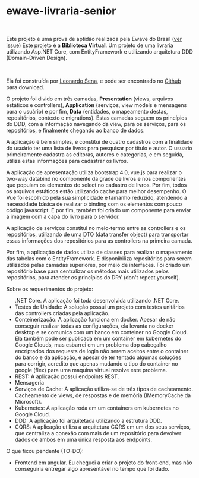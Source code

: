 # ewave-livraria-senior

﻿<p>Este projeto é uma prova de aptidão realizada pela Ewave do Brasil (<a href="https://github.com/shadowkras/ewave-livraria-senior/issues/1">ver issue</a>) Este projeto é a <b>Biblioteca Virtual</b>. Um projeto de uma livraria utilizando Asp.NET Core, com EntityFramework e utilizando arquitetura DDD (Domain-Driven Design).</p>
<br />
<p>Ela foi construída por <a href="emailto:lsr.sena@gmail.com">Leonardo Sena</a>, e pode ser encontrado no <a href="https://github.com/shadowkras/ewave-livraria-senior/">Github</a> para download.</p>

<p>O projeto foi divido em três camadas, <b>Presentation</b> (views, arquivos estáticos e controllers), <b>Application</b> (serviços, view models e mensagens para o usuário) e por fim, <b>Data</b> (entidades, o mapeamento destas, repositórios, contexto e migrations). Estas camadas seguem os princípios do DDD, com a informação navegando da view, para os serviços, para os repositórios, e finalmente chegando ao banco de dados.</p>

<p>A aplicação é bem simples, e constitui de quatro cadastros com a finalidade do usuário ter uma lista de livros para pesquisar por titulo e autor. O usuario primeiramente cadastra as editoras, autores e categorias, e em seguida, utiliza estas informações para cadastrar os livros.</p>

<p>A aplicação de apresentação utiliza bootstrap 4.0, vue.js para realizar o two-way databind no componente da grade de livros e nos componentes que populam os elementos de select no cadastro de livros. Por fim, todos os arquivos estáticos estão utilizando cache para melhor desempenho. O Vue foi escolhido pela sua simplicidade e tamanho reduzido, atendendo a necessidade básica de realizar o binding com os elementos com pouco código javascript. E por fim, também foi criado um componente para enviar a imagem com a capa do livro para o servidor.</p>
<p>A aplicação de serviços constitui no meio-termo entre as controllers e os repositórios, utilizando de uma DTO (data transfer object) para transportar essas informações dos repositórios para as controllers na primeira camada.</p>
<p>Por fim, a aplicação de dados utiliza de classes para realizar o mapeamento das tabelas com o EntityFramework. E disponibiliza repositórios para serem utilizados pelas camadas superiores, por meio de interfaces. Foi criado um repositório base para centralizar os métodos mais utilizados pelos repositórios, para atender os princípios do DRY (don't repeat yourself).</p>

<P>Sobre os requerimentos do projeto:</p>
<ul>.NET Core. A aplicação foi toda desenvolvida utilizando .NET Core.</li>
<li>Testes de Unidade: A solução possui um projeto com testes unitários das controllers criadas pela aplicação.</li>
<li>Conteinerização: A aplicação funciona em docker. Apesar de não conseguir realizar todas as configurações, ela levanta no docker desktop e se comunica com um banco em conteiner no Google Cloud. Ela também pode ser publicada em um container em kubernetes do Google Clouds, mas esbarrei em um problema dop cabeçalho encriptados dos requests de login não serem aceitos entre o container do banco e da aplicação, e apesar de ter tentado algumas soluções para corrigir, acredito que apenas mudando o tipo do container no google (flex) para uma maquina virtual resolve este problema.</li>
<li>REST: A aplicação possui endpoints REST.</li>
<li>Mensageria</li>
<li>Serviços de Cache: A aplicação utiliza-se de três tipos de cacheamento. Cacheamento de views, de respostas e de memória (IMemoryCache da Microsoft).
<li>Kubernetes: A aplicação roda em um containers em kubernetes no Google Cloud.</li>
<li>DDD: A aplicação foi arquitetada utilizando a estrutura DDD.</li>
<li>CQRS: A aplicação utiliza a arquitetura CQRS em um dos seus serviços, que centraliza a conexão com mais de um repositório para devolver dados de ambos em uma única resposta aos endpoints.</li>
 </ul>

<p>O que ficou pendente (TO-DO):</p>
<ul>
<li>Frontend em angular. Eu cheguei a criar o projeto do front-end, mas não conseguiria entregar algo apresentável no tempo que foi dado.</li>
 </ul>
